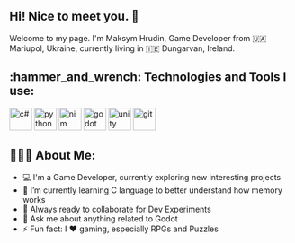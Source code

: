 ## Hi! Nice to meet you. 👋

Welcome to my page.
I'm Maksym Hrudin, Game Developer from 🇺🇦 Mariupol, Ukraine, currently living in 🇮🇪 Dungarvan, Ireland.

<h2 align="left">:hammer_and_wrench: Technologies and Tools I use:</h2>

<a href="https://dotnet.microsoft.com/en-us/languages/csharp" target="_blank"><img src="https://upload.wikimedia.org/wikipedia/commons/b/bd/Logo_C_sharp.svg" width=40 height=40 alt="c#"></a>
<a href="https://www.python.org/" target="_blank"><img src="https://www.vectorlogo.zone/logos/python/python-icon.svg" width=40 height=40 alt="python"></a>
<a href="https://nim-lang.org/" target="_blank"><img src="https://www.vectorlogo.zone/logos/nim-lang/nim-lang-icon.svg" width=40 height=40 alt="nim"></a>
<a href="https://godotengine.org/" target="_blank"><img src="https://www.vectorlogo.zone/logos/godotengine/godotengine-icon.svg" width=40 height=40 alt="godot"></a>
<a href="https://unity.com/" target="_blank"><img src="https://cdn.sanity.io/images/fuvbjjlp/production/2495ab2daae11fd3ed5d6b84477d513869f9a1b4-89x100.png" width=40 height=40 alt="unity"></a>
<a href="https://git-scm.com/" target="_blank"><img src="https://www.vectorlogo.zone/logos/git-scm/git-scm-icon.svg" width=40 height=40 alt="git"></a>

<h2 align="left">👨🏻‍💻 About Me:</h2>

- 💻 I'm a Game Developer, currently exploring new interesting projects
- 🌱 I’m currently learning C language to better understand how memory works
- 👯 Always ready to collaborate for Dev Experiments
- 💬 Ask me about anything related to Godot
- ⚡ Fun fact: I ❤️ gaming, especially RPGs and Puzzles
